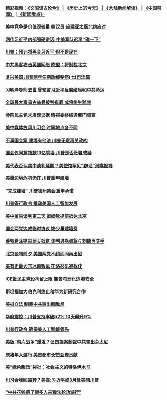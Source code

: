 #### 精彩视频：[《文昭谈古论今》](http://45.76.195.252/wenzhao) | [《历史上的今天》](http://45.76.195.252/today-in-history) | [《大陆新闻解读》](http://45.76.195.252/ntdtv-comedy) | [《中国禁闻》](http://45.76.195.252/ntdtv-news) | [《新闻看点》](http://45.76.195.252/news-insight) 

 #### [美中竞争是价值观较量 美议员:应建亚太版北约应对](../pages/prog203/a102511138.md?t=02131837) 

#### [网传习近平内部强硬讲话:中美军队迟早“碰一下”](../pages/prog203/a102511104.md?t=02131837) 

#### [川普：预计将再会习近平 但不是现在](../pages/prog203/a102511113.md?t=02131837) 

#### [中共黑客攻击英国网络 欧盟：将制裁北京](../pages/prog203/a102510339.md?t=02131837) 

#### [复兴美国 川普两年任期政绩斐然(七)司法篇](../pages/prog203/a102510928.md?t=02131837) 

#### [习明泽导师去世 曾预言习近平反腐结局和中共命运](../pages/prog203/a102510669.md?t=02131837) 

#### [全球最大毒枭古兹曼被判有罪 或将终生监禁](../pages/prog203/a102510569.md?t=02131837) 

#### [参院民主党未发现证据 情报委终结通俄门调查](../pages/prog203/a102510590.md?t=02131837) 

#### [美中媒体放风川习会 时间地点各不同](../pages/prog203/a102510488.md?t=02131837) 

#### [不满国会案 建墙有他法 川普无意再关政府](../pages/prog203/a102510560.md?t=02131837) 

#### [国会仅同意拨款13亿筑墙 川普是否签署成疑](../pages/prog203/a102510407.md?t=02131837) 

#### [美代表否认美中谈判延期？美使馆罕见“辟谣”港媒报导](../pages/prog203/a102510279.md?t=02131837) 

#### [美墨边境危机仍在 川普重申建墙](../pages/prog203/a102510308.md?t=02131837) 

#### [“完成建墙” 川普德州集会重申承诺](../pages/prog203/a102510314.md?t=02131837) 

#### [川普签行政令 推动美国人工智能发展](../pages/prog203/a102510312.md?t=02131837) 

#### [美中贸易谈判第二天 姆奴钦提前抵达北京](../pages/prog203/a102510317.md?t=02131837) 

#### [国会两党达成临时协议 拨少量建墙费](../pages/prog203/a102510287.md?t=02131837) 

#### [莱特希泽提前两天抵京 谈判遇瓶颈将与刘鹤再交手](../pages/prog203/a102510252.md?t=02131837) 

#### [北京谈判前夕 美国两党不约而同再出招](../pages/prog203/a102509524.md?t=02131837) 

#### [美有史最大宗冰毒贩运 在洛杉矶被截获](../pages/prog203/a102509803.md?t=02131837) 

#### [ICE批民主党设拘留上限 警告将弱化边境安全](../pages/prog203/a102509807.md?t=02131837) 

#### [斯坦福加大伯克利终止和华为新研究合作](../pages/prog203/a102509768.md?t=02131837) 

#### [美拟立法 制裁中共输出酚酞尼](../pages/prog203/a102509629.md?t=02131837) 

#### [华府震惊：川普支持率破52% 10天飙升9%](../pages/prog203/a102509581.md?t=02131837) 

#### [川普行政令 确保美人工智能领先](../pages/prog203/a102509621.md?t=02131837) 

#### [美版“鸦片战争”爆发？议员提案制裁中共输出芬太尼](../pages/prog203/a102509505.md?t=02131837) 

#### [庆猪年大游行 美首都市长赞亚裔贡献](../pages/prog203/a102509478.md?t=02131837) 

#### [美“绿色新政”挨批：社会主义的特洛伊木马](../pages/prog203/a102509467.md?t=02131837) 

#### [川习会峰回路转？美媒:习近平或3月赴美晤川普](../pages/prog203/a102509404.md?t=02131837) 

#### [“中共花钱招了很多人来看法轮功游行”](../pages/prog203/a102509403.md?t=02131837) 

